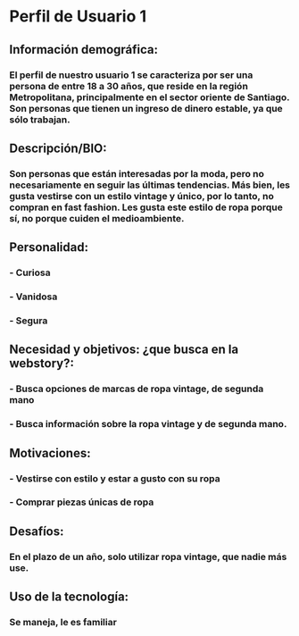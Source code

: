 # Perfil de Usuario 1
## Información demográfica:
### El perfil de nuestro usuario 1 se caracteriza por ser una persona de entre 18 a 30 años, que reside en la región Metropolitana, principalmente en el sector oriente de Santiago. Son personas que tienen un ingreso de dinero estable, ya que sólo trabajan. 
## Descripción/BIO: 
### Son personas que están interesadas por la moda, pero no necesariamente en seguir las últimas tendencias. Más bien, les gusta vestirse con un estilo vintage y único, por lo tanto, no compran en fast fashion. Les gusta este estilo de ropa porque sí, no porque cuiden el medioambiente. 
## Personalidad:
### - Curiosa
### - Vanidosa
### - Segura

## Necesidad y objetivos: ¿que busca en la webstory?:
### - Busca opciones de marcas de ropa vintage, de segunda mano
### - Busca información sobre la ropa vintage y de segunda mano. 

## Motivaciones: 
### - Vestirse con estilo y estar a gusto con su ropa
### - Comprar piezas únicas de ropa

## Desafíos:
### En el plazo de un año, solo utilizar ropa vintage, que nadie más use. 

## Uso de la tecnología:
### Se maneja, le es familiar 
